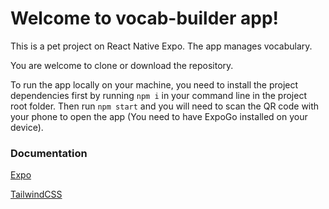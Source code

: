# Welcome to vocab-builder app!

This is a pet project on React Native Expo. The app manages vocabulary.

You are welcome to clone or download the repository.

To run the app locally on your machine, you need to install the project dependencies first by running `npm i` in your command line in the project root folder. Then run `npm start` and you will need to scan the QR code with your phone to open the app (You need to have ExpoGo installed on your device).

### Documentation

[Expo](https://docs.expo.dev/)

[TailwindCSS](https://www.nativewind.dev/quick-starts/expo)